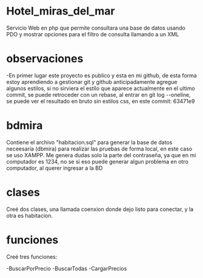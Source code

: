 # Hotel_miras_del_mar
Servicio Web en php que permite consultara una base de datos usando PDO y mostrar opciones para el filtro de consulta llamando a un XML

# observaciones
-En primer lugar este proyecto es publico y esta en mi github, de esta forma estoy aprendiendo a gestionar git y github anticipadamente
agregue algunos estilos, si no sirviera el estilo que aparece actualmente en el ultimo commit, se puede retroceder con un rebase, al entrar en git log --oneline, se puede ver el resultado en bruto sin estilos css, en este commit: 63471e9  

# bdmira
Contiene el archivo "habitacion.sql" para generar la base de datos neceesaria (dbmira) para realizar las pruebas de forma local, en este caso se uso XAMPP.
Me genera dudas solo la parte del contraseña, ya que en mi computador es 1234, no se si eso puede generar algun problema en otro computador, al querer ingresar a la BD

# clases
Creé dos clases, una llamada coenxion donde dejo listo para conectar, y la otra es habitacion.

# funciones
Creé tres funciones:

-BuscarPorPrecio
-BuscarTodas
-CargarPrecios